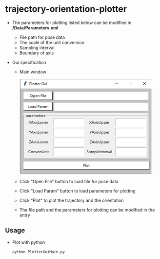# trajectory-orientation-plotter
 - The parameters for plotting listed below can be modified in **/Data/Parameters.xml**
   - File path for pose data
   - The scale of the unit conversion
   - Sampling interval
   - Boundary of axis

- Gui specification
   - Main window

     ![](Figures/gui.png)
   - Click "Open File" button to load file for pose data
   - Click "Load Param" button to load parameters for plotting
   - Click "Plot" to plot the trajectory and the orientation
   - The file path and the parameters for plotting can be modified in the entry

## Usage
- Plot with python
  ```
  python PlotterGuiMain.py
  ```

